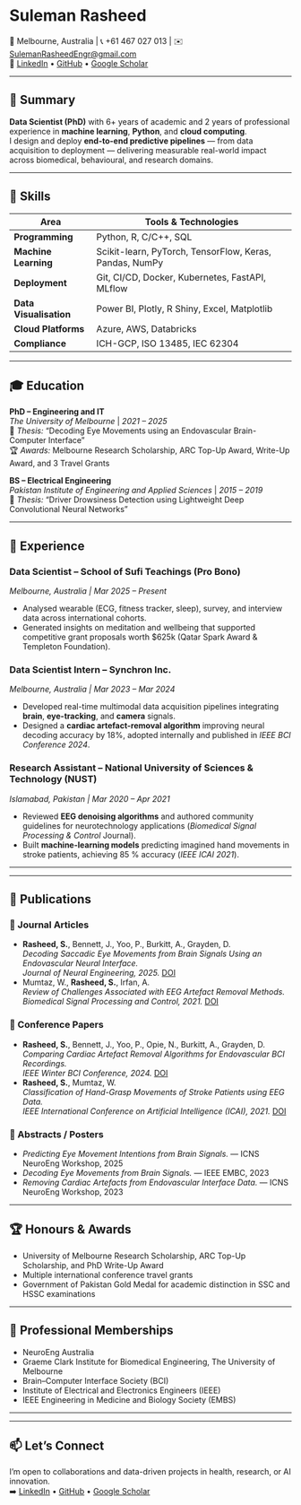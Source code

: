 # Suleman Rasheed  
📍 Melbourne, Australia | 📞 +61 467 027 013 | ✉️ [SulemanRasheedEngr@gmail.com](mailto:SulemanRasheedEngr@gmail.com)  
🔗 [LinkedIn](https://www.linkedin.com/in/suleman-rasheed/) • [GitHub](https://github.com/SulemanRasheed) • [Google Scholar](https://scholar.google.com/citations?user=wUt7qi0AAAAJ&hl=en)

---

## 🧠 Summary
**Data Scientist (PhD)** with 6+ years of academic and 2 years of professional experience in **machine learning**, **Python**, and **cloud computing**.  
I design and deploy **end-to-end predictive pipelines** — from data acquisition to deployment — delivering measurable real-world impact across biomedical, behavioural, and research domains.

---

## 🧩 Skills
| Area | Tools & Technologies |
|------|----------------------|
| **Programming** | Python, R, C/C++, SQL |
| **Machine Learning** | Scikit-learn, PyTorch, TensorFlow, Keras, Pandas, NumPy |
| **Deployment** | Git, CI/CD, Docker, Kubernetes, FastAPI, MLflow |
| **Data Visualisation** | Power BI, Plotly, R Shiny, Excel, Matplotlib |
| **Cloud Platforms** | Azure, AWS, Databricks |
| **Compliance** | ICH-GCP, ISO 13485, IEC 62304 |

---

## 🎓 Education
**PhD – Engineering and IT**  
*The University of Melbourne* | *2021 – 2025*  
📄 *Thesis:* “Decoding Eye Movements using an Endovascular Brain-Computer Interface”  
🏆 *Awards:* Melbourne Research Scholarship, ARC Top-Up Award, Write-Up Award, and 3 Travel Grants  

**BS – Electrical Engineering**  
*Pakistan Institute of Engineering and Applied Sciences* | *2015 – 2019*  
📄 *Thesis:* “Driver Drowsiness Detection using Lightweight Deep Convolutional Neural Networks”

---

## 💼 Experience

### **Data Scientist – School of Sufi Teachings (Pro Bono)**  
*Melbourne, Australia | Mar 2025 – Present*  
- Analysed wearable (ECG, fitness tracker, sleep), survey, and interview data across international cohorts.  
- Generated insights on meditation and wellbeing that supported competitive grant proposals worth \$625k (Qatar Spark Award & Templeton Foundation).

### **Data Scientist Intern – Synchron Inc.**  
*Melbourne, Australia | Mar 2023 – Mar 2024*  
- Developed real-time multimodal data acquisition pipelines integrating **brain**, **eye-tracking**, and **camera** signals.  
- Designed a **cardiac artefact-removal algorithm** improving neural decoding accuracy by 18%, adopted internally and published in *IEEE BCI Conference 2024*.

### **Research Assistant – National University of Sciences & Technology (NUST)**  
*Islamabad, Pakistan | Mar 2020 – Apr 2021*  
- Reviewed **EEG denoising algorithms** and authored community guidelines for neurotechnology applications (*Biomedical Signal Processing & Control* Journal).  
- Built **machine-learning models** predicting imagined hand movements in stroke patients, achieving 85 % accuracy (*IEEE ICAI 2021*).

---

---

## 🧾 Publications

### 🧠 Journal Articles
- **Rasheed, S.**, Bennett, J., Yoo, P., Burkitt, A., Grayden, D.  
  *Decoding Saccadic Eye Movements from Brain Signals Using an Endovascular Neural Interface.*  
  *Journal of Neural Engineering, 2025.* [DOI](https://iopscience.iop.org/article/10.1088/1741-2552/ae0f52)
- Mumtaz, W., **Rasheed, S.**, Irfan, A.  
  *Review of Challenges Associated with EEG Artefact Removal Methods.*  
  *Biomedical Signal Processing and Control, 2021.* [DOI](https://doi.org/10.1016/j.bspc.2021.102741)

### 🎤 Conference Papers
- **Rasheed, S.**, Bennett, J., Yoo, P., Opie, N., Burkitt, A., Grayden, D.  
  *Comparing Cardiac Artefact Removal Algorithms for Endovascular BCI Recordings.*  
  *IEEE Winter BCI Conference, 2024.* [DOI](https://doi.org/10.1109/BCI60775.2024.10480513)
- **Rasheed, S.**, Mumtaz, W.  
  *Classification of Hand-Grasp Movements of Stroke Patients using EEG Data.*  
  *IEEE International Conference on Artificial Intelligence (ICAI), 2021.* [DOI](https://doi.org/10.1109/ICAI52203.2021.9445231)

### 🧩 Abstracts / Posters
- *Predicting Eye Movement Intentions from Brain Signals.* — ICNS NeuroEng Workshop, 2025  
- *Decoding Eye Movements from Brain Signals.* — IEEE EMBC, 2023  
- *Removing Cardiac Artefacts from Endovascular Interface Data.* — ICNS NeuroEng Workshop, 2023  

---

## 🏆 Honours & Awards
- University of Melbourne Research Scholarship, ARC Top-Up Scholarship, and PhD Write-Up Award  
- Multiple international conference travel grants  
- Government of Pakistan Gold Medal for academic distinction in SSC and HSSC examinations  

---

## 👥 Professional Memberships
- NeuroEng Australia  
- Graeme Clark Institute for Biomedical Engineering, The University of Melbourne  
- Brain–Computer Interface Society (BCI)  
- Institute of Electrical and Electronics Engineers (IEEE)  
- IEEE Engineering in Medicine and Biology Society (EMBS)  

---



---

## 📫 Let’s Connect
I’m open to collaborations and data-driven projects in health, research, or AI innovation.  
➡️ [LinkedIn](https://www.linkedin.com/in/suleman-rasheed/) • [GitHub](https://github.com/SulemanRasheed) • [Google Scholar](https://scholar.google.com/citations?user=wUt7qi0AAAAJ&hl=en)
